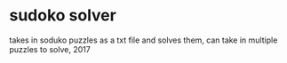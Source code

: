 # sudoko solver
 takes in soduko puzzles as a txt file and solves them, can take in multiple puzzles to solve, 2017
